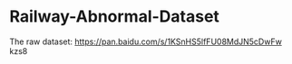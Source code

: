 # Railway-Abnormal-Dataset

The raw dataset:
https://pan.baidu.com/s/1KSnHS5lfFU08MdJN5cDwFw  kzs8 
